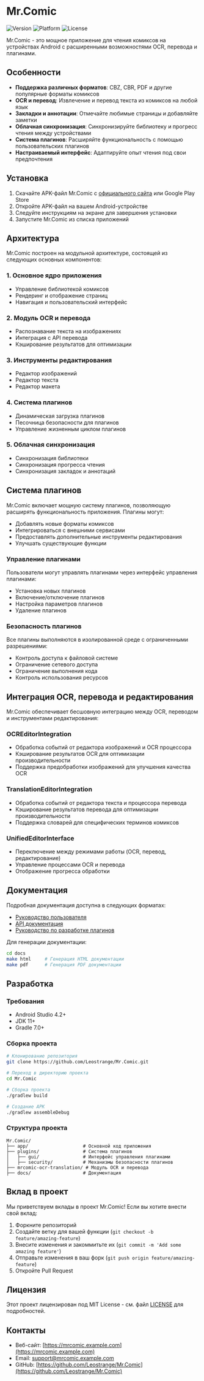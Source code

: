 # Mr.Comic

![Version](https://img.shields.io/badge/version-1.0.0-blue.svg)
![Platform](https://img.shields.io/badge/platform-Android-green.svg)
![License](https://img.shields.io/badge/license-MIT-orange.svg)

Mr.Comic - это мощное приложение для чтения комиксов на устройствах Android с расширенными возможностями OCR, перевода и плагинами.

## Особенности

- **Поддержка различных форматов**: CBZ, CBR, PDF и другие популярные форматы комиксов
- **OCR и перевод**: Извлечение и перевод текста из комиксов на любой язык
- **Закладки и аннотации**: Отмечайте любимые страницы и добавляйте заметки
- **Облачная синхронизация**: Синхронизируйте библиотеку и прогресс чтения между устройствами
- **Система плагинов**: Расширяйте функциональность с помощью пользовательских плагинов
- **Настраиваемый интерфейс**: Адаптируйте опыт чтения под свои предпочтения

## Установка

1. Скачайте APK-файл Mr.Comic с [официального сайта](https://mrcomic.example.com) или Google Play Store
2. Откройте APK-файл на вашем Android-устройстве
3. Следуйте инструкциям на экране для завершения установки
4. Запустите Mr.Comic из списка приложений

## Архитектура

Mr.Comic построен на модульной архитектуре, состоящей из следующих основных компонентов:

### 1. Основное ядро приложения
- Управление библиотекой комиксов
- Рендеринг и отображение страниц
- Навигация и пользовательский интерфейс

### 2. Модуль OCR и перевода
- Распознавание текста на изображениях
- Интеграция с API перевода
- Кэширование результатов для оптимизации

### 3. Инструменты редактирования
- Редактор изображений
- Редактор текста
- Редактор макета

### 4. Система плагинов
- Динамическая загрузка плагинов
- Песочница безопасности для плагинов
- Управление жизненным циклом плагинов

### 5. Облачная синхронизация
- Синхронизация библиотеки
- Синхронизация прогресса чтения
- Синхронизация закладок и аннотаций

## Система плагинов

Mr.Comic включает мощную систему плагинов, позволяющую расширять функциональность приложения. Плагины могут:

- Добавлять новые форматы комиксов
- Интегрироваться с внешними сервисами
- Предоставлять дополнительные инструменты редактирования
- Улучшать существующие функции

### Управление плагинами

Пользователи могут управлять плагинами через интерфейс управления плагинами:
- Установка новых плагинов
- Включение/отключение плагинов
- Настройка параметров плагинов
- Удаление плагинов

### Безопасность плагинов

Все плагины выполняются в изолированной среде с ограниченными разрешениями:
- Контроль доступа к файловой системе
- Ограничение сетевого доступа
- Ограничение выполнения кода
- Контроль использования ресурсов

## Интеграция OCR, перевода и редактирования

Mr.Comic обеспечивает бесшовную интеграцию между OCR, переводом и инструментами редактирования:

### OCREditorIntegration
- Обработка событий от редактора изображений и OCR процессора
- Кэширование результатов OCR для оптимизации производительности
- Поддержка предобработки изображений для улучшения качества OCR

### TranslationEditorIntegration
- Обработка событий от редактора текста и процессора перевода
- Кэширование результатов перевода для оптимизации производительности
- Поддержка словарей для специфических терминов комиксов

### UnifiedEditorInterface
- Переключение между режимами работы (OCR, перевод, редактирование)
- Управление процессами OCR и перевода
- Отображение прогресса обработки

## Документация

Подробная документация доступна в следующих форматах:

- [Руководство пользователя](docs/build/Mr.Comic_User_Manual.pdf)
- [API документация](docs/build/html/index.html)
- [Руководство по разработке плагинов](docs/build/html/plugins/index.html)

Для генерации документации:

```bash
cd docs
make html     # Генерация HTML документации
make pdf      # Генерация PDF документации
```

## Разработка

### Требования

- Android Studio 4.2+
- JDK 11+
- Gradle 7.0+

### Сборка проекта

```bash
# Клонирование репозитория
git clone https://github.com/Leostrange/Mr.Comic.git

# Переход в директорию проекта
cd Mr.Comic

# Сборка проекта
./gradlew build

# Создание APK
./gradlew assembleDebug
```

### Структура проекта

```
Mr.Comic/
├── app/                    # Основной код приложения
├── plugins/                # Система плагинов
│   ├── gui/                # Интерфейс управления плагинами
│   ├── security/           # Механизмы безопасности плагинов
├── mrcomic-ocr-translation/ # Модуль OCR и перевода
├── docs/                   # Документация
```

## Вклад в проект

Мы приветствуем вклады в проект Mr.Comic! Если вы хотите внести свой вклад:

1. Форкните репозиторий
2. Создайте ветку для вашей функции (`git checkout -b feature/amazing-feature`)
3. Внесите изменения и закоммитьте их (`git commit -m 'Add some amazing feature'`)
4. Отправьте изменения в ваш форк (`git push origin feature/amazing-feature`)
5. Откройте Pull Request

## Лицензия

Этот проект лицензирован под MIT License - см. файл [LICENSE](LICENSE) для подробностей.

## Контакты

- Веб-сайт: [https://mrcomic.example.com](https://mrcomic.example.com)
- Email: support@mrcomic.example.com
- GitHub: [https://github.com/Leostrange/Mr.Comic](https://github.com/Leostrange/Mr.Comic)
